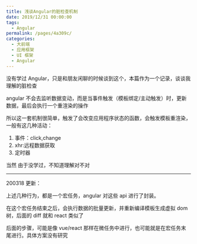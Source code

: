 ```yaml
---
title: 浅谈Angular的脏检查机制
date: 2019/12/31 00:00:00
tags: 
  - Angular
permalink: /pages/4a309c/
categories: 
  - 大前端
  - 应用框架
  - UI 框架
  - Angular
---
```



没有学过 Angular，只是和朋友闲聊的时候谈到这个，本篇作为一个记录，谈谈我理解的脏检查

<!--more-->

angular 不会去监听数据变动，而是当事件触发（模板绑定/主动触发）时，更新数据，最后会执行一个重渲染的操作

所以这一套机制很简单，触发了会改变应用程序状态的函数，会触发模板重渲染，一般有这几种活动：
1. 事件：click,change
2. xhr:远程数据获取
3. 定时器

当然 由于没学过，不知道理解对不对

---

200318 更新：

上述几种行为，都是一个宏任务，angular 对这些 api 进行了封装。

在这个宏任务结束之后，会执行数据的批量更新，并重新编译模板生成虚拟 dom 树，后面的 diff 就和 react 类似了

后面的步骤，可能是像 vue/react 那样在微任务中进行，也可能就是在宏任务末尾进行。具体方案没有研究